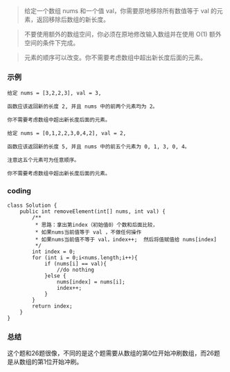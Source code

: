 >给定一个数组 nums 和一个值 val，你需要原地移除所有数值等于 val 的元素，返回移除后数组的新长度。

>不要使用额外的数组空间，你必须在原地修改输入数组并在使用 O(1) 额外空间的条件下完成。

>元素的顺序可以改变。你不需要考虑数组中超出新长度后面的元素。


### 示例
```
给定 nums = [3,2,2,3], val = 3,

函数应该返回新的长度 2, 并且 nums 中的前两个元素均为 2。

你不需要考虑数组中超出新长度后面的元素。
```
```
给定 nums = [0,1,2,2,3,0,4,2], val = 2,

函数应该返回新的长度 5, 并且 nums 中的前五个元素为 0, 1, 3, 0, 4。

注意这五个元素可为任意顺序。

你不需要考虑数组中超出新长度后面的元素。
```

### coding

```
class Solution {
    public int removeElement(int[] nums, int val) {
        /**
         * 思路：拿出第index（初始值0）个数和后面比较，
         * 如果nums当前值等于 val ，不做任何操作
         * 如果nums当前值不等于 val，index++;  然后将值赋值给 nums[index]
         */
        int index = 0;
        for (int i = 0;i<nums.length;i++){
            if (nums[i] == val){
                //do nothing
            }else {
                nums[index] = nums[i];
                index++;
            }
        }
        return index;
    }
}
```

### 总结

这个题和26题很像，不同的是这个题需要从数组的第0位开始冲刷数组，而26题是从数组的第1位开始冲刷。


